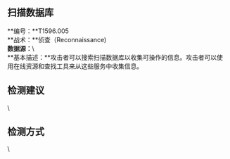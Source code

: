 ## 扫描数据库  
**编号：**T1596.005  
**战术：**侦查（Reconnaissance)  
**数据源：**\  
**基本描述：**攻击者可以搜索扫描数据库以收集可操作的信息。攻击者可以使用在线资源和查找工具来从这些服务中收集信息。  
## 检测建议  
\  
## 检测方式  
\